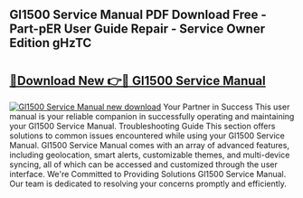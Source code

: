 ## Gl1500 Service Manual PDF Download Free - Part-pER User Guide Repair - Service Owner Edition gHzTC

# <h2><a href="http://bc11483.oget.top/?id=Gl1500+Service+Manual">🔗Download New 👉🔴 Gl1500 Service Manual</a></h2>

[![Gl1500 Service Manual new download](https://i.imgur.com/5g1atiW.png)](http://bc11483.oget.top/?id=Gl1500+Service+Manual)
Your Partner in Success This user manual is your reliable companion in successfully operating and maintaining your Gl1500 Service Manual. Troubleshooting Guide This section offers solutions to common issues encountered while using your Gl1500 Service Manual. Gl1500 Service Manual comes with an array of advanced features, including geolocation, smart alerts, customizable themes, and multi-device syncing, all of which can be accessed and customized through the user interface. We're Committed to Providing Solutions Gl1500 Service Manual. Our team is dedicated to resolving your concerns promptly and efficiently.
